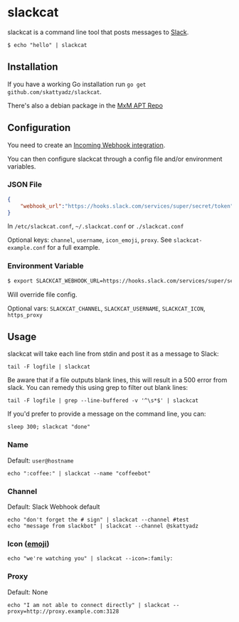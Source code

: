 # slackcat

slackcat is a command line tool that posts messages to [Slack].

    $ echo "hello" | slackcat

## Installation

If you have a working Go installation run `go get github.com/skattyadz/slackcat`.

There's also a debian package in the [MxM APT Repo]

## Configuration

You need to create an [Incoming Webhook integration][new-webhook].

You can then configure slackcat through a config file and/or environment variables.

### JSON File

```json
{
    "webhook_url":"https://hooks.slack.com/services/super/secret/token"
}
```

In `/etc/slackcat.conf`, `~/.slackcat.conf` or `./slackcat.conf`

Optional keys: `channel`, `username`, `icon_emoji`, `proxy`. See `slackcat-example.conf` for
a full example.


### Environment Variable

```bash
$ export SLACKCAT_WEBHOOK_URL=https://hooks.slack.com/services/super/secret/token
```

Will override file config.

Optional vars: `SLACKCAT_CHANNEL`, `SLACKCAT_USERNAME`, `SLACKCAT_ICON`, `https_proxy`

## Usage

slackcat will take each line from stdin and post it as a message to Slack:

    tail -F logfile | slackcat

Be aware that if a file outputs blank lines, this will result in a 500 error from slack. You can remedy this using
grep to filter out blank lines:

    tail -F logfile | grep --line-buffered -v '^\s*$' | slackcat

If you'd prefer to provide a message on the command line, you can:

    sleep 300; slackcat "done"

### Name
Default: `user@hostname`

    echo ":coffee:" | slackcat --name "coffeebot"

### Channel
Default: Slack Webhook default

    echo "don't forget the # sign" | slackcat --channel #test
    echo "message from slackbot" | slackcat --channel @skattyadz

### Icon ([emoji])

    echo "we're watching you" | slackcat --icon=:family:

### Proxy
Default: None

    echo "I am not able to connect directly" | slackcat --proxy=http://proxy.example.com:3128

[Slack]: http://slack.com/
[new-webhook]: https://my.slack.com/services/new/incoming-webhook
[emoji]: http://www.emoji-cheat-sheet.com/
[MxM APT repo]: http://apt.mxmdev.com/